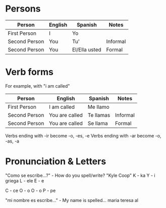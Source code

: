 # Persons
| Person        | English | Spanish       | Notes    |
| ------------- | ------- | ------------- | -------- |
| First Person  | I       | Yo            |          |
| Second Person | You     | Tu'           | Informal |
| Second Person | You     | El/Ella usted | Formal   |

# Verb forms
For example, with "i am called"

| Person | English | Spanish | Notes |
| ---- | ---- | ---- | ---- |
| First Person | I am called | Me llamo |  |
| Second Person | You are called | Te llamas | Informal |
| Second Person | You are called | Se llama | Formal |

Verbs ending with -ir become -o, -es, -e
Verbs ending with -ar become -o, -as, -a
# Pronunciation & Letters
"Como se escribe...?" - How do you spell/write?
"Kyle Coop"
K - ka
Y - i griega
L - ele
E - e

C - ce
O - o
O - o
P - pe


"mi nombre es escribe..." - My name is spelled...
maria teresa al